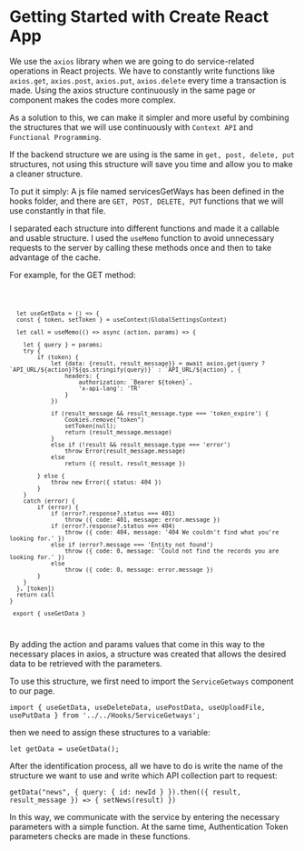 # Getting Started with Create React App

We use the `axios` library when we are going to do service-related operations in React projects. We have to constantly write functions like `axios.get`, `axios.post`, `axios.put`, `axios.delete` every time a transaction is made. Using the axios structure continuously in the same page or component makes the codes more complex.

As a solution to this, we can make it simpler and more useful by combining the structures that we will use continuously with `Context API` and `Functional Programming`.

If the backend structure we are using is the same in `get, post, delete, put` structures, not using this structure will save you time and allow you to make a cleaner structure.

To put it simply: A js file named servicesGetWays has been defined in the hooks folder, and there are `GET, POST, DELETE, PUT` functions that we will use constantly in that file.

I separated each structure into different functions and made it a callable and usable structure. I used the `useMemo` function to avoid unnecessary requests to the server by calling these methods once and then to take advantage of the cache.

For example, for the GET method:

<code>
  
      let useGetData = () => {
      const { token, setToken } = useContext(GlobalSettingsContext)

      let call = useMemo(() => async (action, params) => {

        let { query } = params;
        try {
            if (token) {
                let {data: {result, result_message}} = await axios.get(query ? `API_URL/${action}?${qs.stringify(query)}` : `API_URL/${action}`, {
                    headers: {
                        authorization: `Bearer ${token}`,
                        'x-api-lang': 'TR'
                    }
                })

                if (result_message && result_message.type === 'token_expire') {
                    Cookies.remove("token")
                    setToken(null);
                    return (result_message.message)
                }
                else if (!result && result_message.type === 'error')
                    throw Error(result_message.message)
                else
                    return ({ result, result_message })

            } else {
                throw new Error({ status: 404 })
            }
        }
        catch (error) {
            if (error) {
                if (error?.response?.status === 401)
                    throw ({ code: 401, message: error.message })
                if (error?.response?.status === 404)
                    throw ({ code: 404, message: '404 We couldn't find what you're looking for.' })
                else if (error?.message === 'Entity not found')
                    throw ({ code: 0, message: 'Could not find the records you are looking for.' })
                else
                    throw ({ code: 0, message: error.message })
            }
        }
      }, [token])
      return call
    } 
  
     export { useGetData }
</code>

By adding the action and params values that come in this way to the necessary places in axios, a structure was created that allows the desired data to be retrieved with the parameters.

To use this structure, we first need to import the `ServiceGetways` component to our page.

`import { useGetData, useDeleteData, usePostData, useUploadFile, usePutData } from '../../Hooks/ServiceGetways';`

then we need to assign these structures to a variable:

`let getData = useGetData();`

After the identification process, all we have to do is write the name of the structure we want to use and write which API collection part to request:

`
getData("news", { query: { id: newId } }).then(({ result, result_message }) => {
  setNews(result)
})
`

In this way, we communicate with the service by entering the necessary parameters with a simple function. At the same time, Authentication Token parameters checks are made in these functions.
